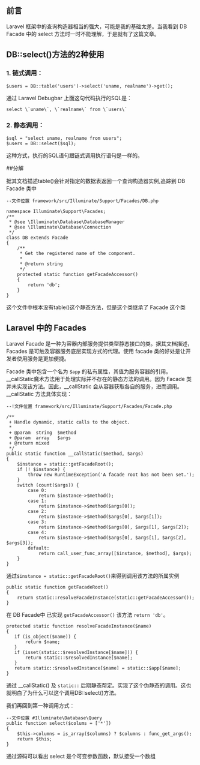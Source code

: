 ## 前言

Laravel 框架中的查询构造器相当的强大，可能是我的基础太差。当我看到 DB Facade 中的 select 方法时一时不能理解，于是就有了这篇文章。

## DB::select()方法的2种使用

### 1. 链式调用：

    $users = DB::table('users')->select('uname, realname')->get();

通过 Laravel Debugbar 上面这句代码执行的SQL是：

    select \`uname\`, \`realname\` from \`users\`

### 2. 静态调用：

    $sql = "select uname, realname from users";
    $users = DB::select($sql);

这种方式，执行的SQL语句跟链式调用执行语句是一样的。

##分解

据其文档描述table()会针对指定的数据表返回一个查询构造器实例,追踪到 DB Facade 类中
    
    --文件位置 framework/src/Illuminate/Support/Facades/DB.php

    namespace Illuminate\Support\Facades;
    /**
     * @see \Illuminate\Database\DatabaseManager
     * @see \Illuminate\Database\Connection
     */
    class DB extends Facade
    {
        /**
         * Get the registered name of the component.
         *
         * @return string
         */
        protected static function getFacadeAccessor()
        {
            return 'db';
        }
    }
这个文件中根本没有table()这个静态方法，但是这个类继承了 Facade 这个类

## Laravel 中的 Facades
Laravel Facade 是一种为容器内部服务提供类型静态接口的类。据其文档描述，Facades 是可触及容器服务底层实现方式的代理。使用 facade 类的好处是让开发者使用服务是更加便捷。


Facade 类中包含一个名为 `$app` 的私有属性，其值为服务容器的引用。
\__callStatic魔术方法用于处理实际并不存在的静态方法的调用。因为 Facade 类并未实现该方法。因此，__callStatic 会从容器获取各自的服务，进而调用。
__callStatic 方法具体实现：

    --!文件位置 framework/src/Illuminate/Support/Facades/Facade.php

    /**
     + Handle dynamic, static calls to the object.
     *
     + @param  string  $method
     + @param  array   $args
     + @return mixed
     */
    public static function __callStatic($method, $args)
    {
        $instance = static::getFacadeRoot();
        if (! $instance) {
            throw new RuntimeException('A facade root has not been set.');
        }
        switch (count($args)) {
            case 0:
                return $instance->$method();
            case 1:
                return $instance->$method($args[0]);
            case 2:
                return $instance->$method($args[0], $args[1]);
            case 3:
                return $instance->$method($args[0], $args[1], $args[2]);
            case 4:
                return $instance->$method($args[0], $args[1], $args[2], $args[3]);
            default:
                return call_user_func_array([$instance, $method], $args);
        }
    }

通过`$instance = static::getFacadeRoot()`来得到调用该方法的所属实例

    public static function getFacadeRoot()
    {
        return static::resolveFacadeInstance(static::getFacadeAccessor());
    }

在 DB Facade中 已实现 `getFacadeAccessor()` 该方法 `return 'db'`。

    protected static function resolveFacadeInstance($name)
    {
       if (is_object($name)) {
           return $name;
       }
       if (isset(static::$resolvedInstance[$name])) {
           return static::$resolvedInstance[$name];
       }
       return static::$resolvedInstance[$name] = static::$app[$name];
    }

通过 __callStatic() 及 `static::` 后期静态帮定。实现了这个伪静态的调用。这也就明白了为什么可以这个调用DB::select()方法。

我们再回到第一种调用方式：

    --文件位置 #Illuminate\Database\Query
    public function select($colums = ['*'])
    {
        $this->columns = is_array($columns) ? $columns : func_get_args();
        return $this;
    }

通过源码可以看出 select 是个可变参数函数，默认接受一个数组

